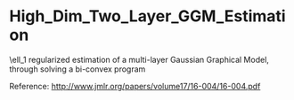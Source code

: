 # High_Dim_Two_Layer_GGM_Estimation
\ell_1 regularized estimation of a multi-layer Gaussian Graphical Model, through solving a bi-convex program

Reference: http://www.jmlr.org/papers/volume17/16-004/16-004.pdf
